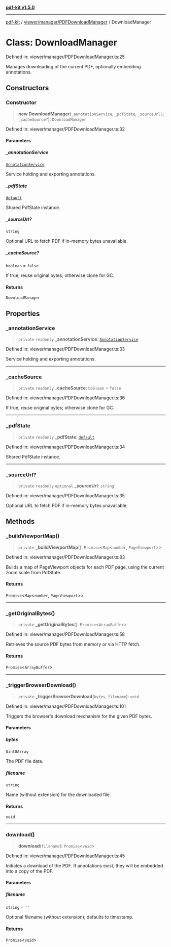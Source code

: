 [**pdf-kit v1.5.0**](../../../../README.md)

***

[pdf-kit](../../../../modules.md) / [viewer/manager/PDFDownloadManager](../README.md) / DownloadManager

# Class: DownloadManager

Defined in: viewer/manager/PDFDownloadManager.ts:25

Manages downloading of the current PDF, optionally embedding annotations.

## Constructors

### Constructor

> **new DownloadManager**(`_annotationService`, `_pdfState`, `_sourceUrl?`, `_cacheSource?`): `DownloadManager`

Defined in: viewer/manager/PDFDownloadManager.ts:32

#### Parameters

##### \_annotationService

[`AnnotationService`](../../../services/AnnotationService/classes/AnnotationService.md)

Service holding and exporting annotations.

##### \_pdfState

[`default`](../../../ui/PDFState/classes/default.md)

Shared PdfState instance.

##### \_sourceUrl?

`string`

Optional URL to fetch PDF if in-memory bytes unavailable.

##### \_cacheSource?

`boolean` = `false`

If true, reuse original bytes; otherwise clone for GC.

#### Returns

`DownloadManager`

## Properties

### \_annotationService

> `private` `readonly` **\_annotationService**: [`AnnotationService`](../../../services/AnnotationService/classes/AnnotationService.md)

Defined in: viewer/manager/PDFDownloadManager.ts:33

Service holding and exporting annotations.

***

### \_cacheSource

> `private` `readonly` **\_cacheSource**: `boolean` = `false`

Defined in: viewer/manager/PDFDownloadManager.ts:36

If true, reuse original bytes; otherwise clone for GC.

***

### \_pdfState

> `private` `readonly` **\_pdfState**: [`default`](../../../ui/PDFState/classes/default.md)

Defined in: viewer/manager/PDFDownloadManager.ts:34

Shared PdfState instance.

***

### \_sourceUrl?

> `private` `readonly` `optional` **\_sourceUrl**: `string`

Defined in: viewer/manager/PDFDownloadManager.ts:35

Optional URL to fetch PDF if in-memory bytes unavailable.

## Methods

### \_buildViewportMap()

> `private` **\_buildViewportMap**(): `Promise`\<`Map`\<`number`, `PageViewport`\>\>

Defined in: viewer/manager/PDFDownloadManager.ts:83

Builds a map of PageViewport objects for each PDF page,
using the current zoom scale from PdfState.

#### Returns

`Promise`\<`Map`\<`number`, `PageViewport`\>\>

***

### \_getOriginalBytes()

> `private` **\_getOriginalBytes**(): `Promise`\<`ArrayBuffer`\>

Defined in: viewer/manager/PDFDownloadManager.ts:58

Retrieves the source PDF bytes from memory or via HTTP fetch.

#### Returns

`Promise`\<`ArrayBuffer`\>

***

### \_triggerBrowserDownload()

> `private` **\_triggerBrowserDownload**(`bytes`, `filename`): `void`

Defined in: viewer/manager/PDFDownloadManager.ts:101

Triggers the browser's download mechanism for the given PDF bytes.

#### Parameters

##### bytes

`Uint8Array`

The PDF file data.

##### filename

`string`

Name (without extension) for the downloaded file.

#### Returns

`void`

***

### download()

> **download**(`filename`): `Promise`\<`void`\>

Defined in: viewer/manager/PDFDownloadManager.ts:45

Initiates a download of the PDF.
If annotations exist, they will be embedded into a copy of the PDF.

#### Parameters

##### filename

`string` = `''`

Optional filename (without extension); defaults to timestamp.

#### Returns

`Promise`\<`void`\>
